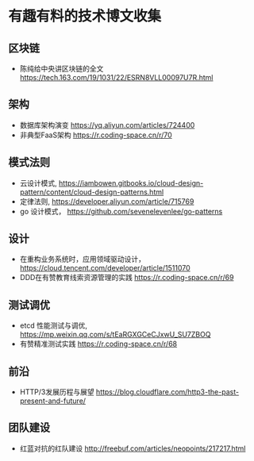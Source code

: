 # 有趣有料的技术博文收集

## 区块链
- 陈纯给中央讲区块链的全文 https://tech.163.com/19/1031/22/ESRN8VLL00097U7R.html

## 架构
- 数据库架构演变 https://yq.aliyun.com/articles/724400
- 非典型FaaS架构 https://r.coding-space.cn/r/70

## 模式法则
- 云设计模式, https://iambowen.gitbooks.io/cloud-design-pattern/content/cloud-design-patterns.html
- 定律法则, https://developer.aliyun.com/article/715769
- go 设计模式， https://github.com/sevenelevenlee/go-patterns

## 设计
- 在重构业务系统时，应用领域驱动设计， https://cloud.tencent.com/developer/article/1511070
- DDD在有赞教育线索资源管理的实践 https://r.coding-space.cn/r/69

## 测试调优
- etcd 性能测试与调优, https://mp.weixin.qq.com/s/tEaRGXGCeCJxwU_SU7ZBOQ
- 有赞精准测试实践 https://r.coding-space.cn/r/68

## 前沿
- HTTP/3发展历程与展望 https://blog.cloudflare.com/http3-the-past-present-and-future/

## 团队建设
- 红蓝对抗的红队建设 http://freebuf.com/articles/neopoints/217217.html
